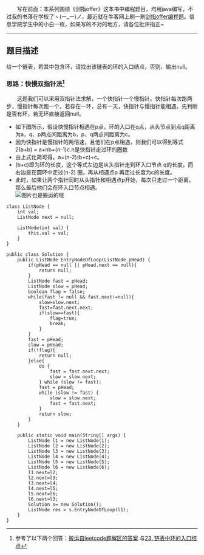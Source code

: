 &emsp;&emsp;写在前面：本系列围绕《剑指offer》这本书中编程题目，均用java编写，不过我的书落在学校了ヽ(ー_ー)ノ，最近就在牛客网上刷一刷[剑指offer编程题](https://www.nowcoder.com/ta/coding-interviews)。信息学院学生中的小白一枚，如果写的不对的地方，请各位批评指正~
___
## 题目描述
给一个链表，若其中包含环，请找出该链表的环的入口结点，否则，输出null。
### 思路：快慢双指针法[^er1]
[^er1]:参考了以下两个回答：[搬运自leetcode题解区的答案](https://leetcode.com/problems/linked-list-cycle-ii/discuss/44774/Java-O(1)-space-solution-with-detailed-explanation.)  与[23. 链表中环的入口结点](https://cyc2018.github.io/CS-Notes/#/notes/23.%20%E9%93%BE%E8%A1%A8%E4%B8%AD%E7%8E%AF%E7%9A%84%E5%85%A5%E5%8F%A3%E7%BB%93%E7%82%B9)

&emsp;&emsp;这题我们可以采用双指针法求解，一个快指针一个慢指针。快指针每次跑两步，慢指针每次跑一个。若存在一环，总有一天，快指针与慢指针能相遇。先判断是否有环，若无环直接返回null。  
+ 如下图所示，假设快慢指针相遇在p点，环的入口在q点，从头节点到点q距离为a，q、p两点间距离为b，p、q两点间距离为c。  
+ 因为快指针是慢指针的两倍速，且他们在p点相遇，则我们可以得到等式 2(a+b) = a+nb+(n-1)c.n是快指针走过环的圈数  
+ 由上式化简可得，a=(n-2)(b+c)+c。  
+ (b+c)即为环的长度，这个等式左边是从头指针走到环入口节点 q的长度，而右边是在圆环中走过(n-2) 圈，再从相遇点p 再走过长度为c的长度。  
+ 此时，如果让两个指针同时从头指针和相遇点p开始，每次只走过一个距离，那么最后他们会在环入口节点相遇。  
![图片也是搬运的哦](https://uploadfiles.nowcoder.com/images/20200216/664093853_1581796891319_57DB204B64D4328DA9CB2FC8F955C379)  
```
class ListNode {
    int val;
    ListNode next = null;

    ListNode(int val) {
        this.val = val;
    }
}

public class Solution {
    public ListNode EntryNodeOfLoop(ListNode pHead) {
        if(pHead == null || pHead.next == null){
            return null;
        }
        ListNode fast = pHead;
        ListNode slow = pHead;
        boolean flag = false;
        while(fast != null && fast.next!=null){
            slow=slow.next;
            fast=fast.next.next;
            if(slow==fast){
                flag=true;
                break;
            }
        }
        fast = pHead;
        slow = pHead;
        if(!flag){
            return null;
        }else{
            do {
                fast = fast.next.next;
                slow = slow.next;
            } while (slow != fast);
            fast = pHead;
            while (slow != fast) {
                slow = slow.next;
                fast = fast.next;
            }
            return slow;
        }
    }

    public static void main(String[] args) {
        ListNode l1 = new ListNode(1);
        ListNode l2 = new ListNode(2);
        ListNode l3 = new ListNode(3);
        ListNode l4 = new ListNode(4);
        ListNode l5 = new ListNode(5);
        ListNode l6 = new ListNode(6);
        l1.next=l2;
        l2.next=l3;
        l3.next=l4;
        l4.next=l5;
        l5.next=l6;
        l6.next=l3;
        Solution s= new Solution();
        ListNode res = s.EntryNodeOfLoop(l1);
    }
}
```